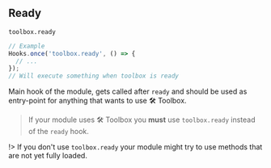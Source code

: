 ## Ready
`toolbox.ready`
```js
// Example
Hooks.once('toolbox.ready', () => {
  // ...
});
// Will execute something when toolbox is ready
```
Main hook of the module, gets called after `ready` and should be used as entry-point for anything that wants to use 🛠️ Toolbox.

> If your module uses 🛠️ Toolbox you **must** use `toolbox.ready` instead of the `ready` hook.

!> If you don't use `toolbox.ready` your module might try to use methods that are not yet fully loaded.
